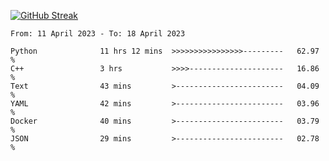 [![GitHub Streak](https://streak-stats.demolab.com?user=renren-017&theme=sea&hide_border=true&background=DD272700)](https://git.io/streak-stats)

<!--START_SECTION:waka-->

```text
From: 11 April 2023 - To: 18 April 2023

Python              11 hrs 12 mins  >>>>>>>>>>>>>>>>---------   62.97 %
C++                 3 hrs           >>>>---------------------   16.86 %
Text                43 mins         >------------------------   04.09 %
YAML                42 mins         >------------------------   03.96 %
Docker              40 mins         >------------------------   03.79 %
JSON                29 mins         >------------------------   02.78 %
```

<!--END_SECTION:waka-->
